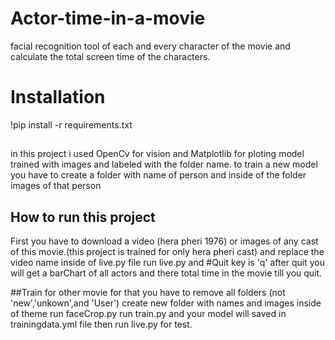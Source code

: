 # Actor-time-in-a-movie
 facial recognition tool of each and every character of the movie and calculate the total screen time of the characters.
##
# Installation 
!pip install -r requirements.txt

##
in this project i used OpenCv for vision and Matplotlib for ploting
model trained with images and labeled with the folder name.
to train a new model you have to create a folder with name of person and inside of the folder images of that person

## How to run this project 
 First you have to download a video (hera pheri 1976) or images of any cast of this movie.(this project is trained for only hera pheri cast)
 and replace the video name inside of live.py file
 run live.py and 
 #Quit key is 'q'
 after quit you will get a barChart of all actors and there total time in the movie till you quit.
 
 ##Train for other movie
 for that you have to remove all folders (not 'new','unkown',and 'User')
 create new folder with names and images inside of theme
 run faceCrop.py
 run train.py
 and your model will saved in trainingdata.yml file
 then run live.py for test.
 
